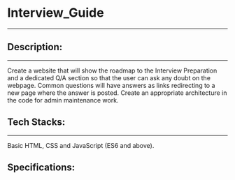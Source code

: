 # Interview_Guide
---
## Description:
---
Create a website that will show the roadmap to the Interview Preparation and a dedicated Q/A section so that the user can ask any doubt on the webpage. Common questions will have answers as links redirecting to a new page where the answer is posted. Create an appropriate architecture in the code for admin maintenance work.

## Tech Stacks:
---
Basic HTML, CSS and JavaScript (ES6 and above).

## Specifications:

